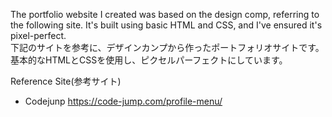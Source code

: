 The portfolio website I created was based on the design comp, referring to the following site. It's built using basic HTML and CSS, and I've ensured it's pixel-perfect.  
下記のサイトを参考に、デザインカンプから作ったポートフォリオサイトです。基本的なHTMLとCSSを使用し、ピクセルパーフェクトにしています。

Reference Site(参考サイト)  
- Codejunp  https://code-jump.com/profile-menu/
